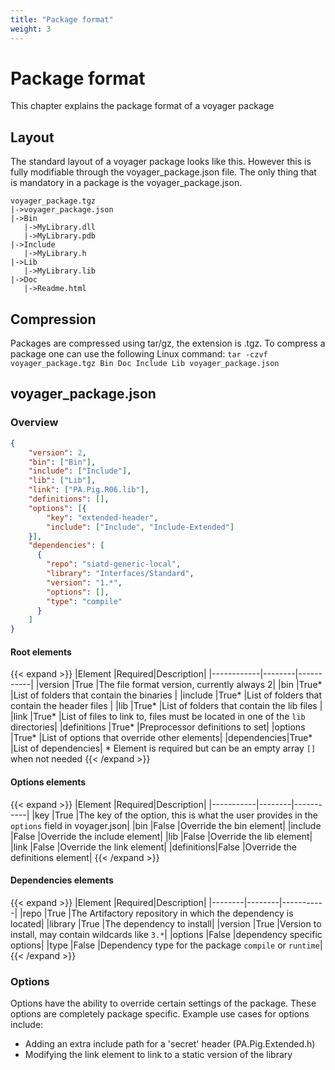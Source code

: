 ```yaml
---
title: "Package format"
weight: 3
---
```

# Package format
This chapter explains the package format of a voyager package

## Layout
The standard layout of a voyager package looks like this. However this is fully modifiable through the voyager_package.json file.
The only thing that is mandatory in a package is the voyager_package.json.
```
voyager_package.tgz
|->voyager_package.json
|->Bin
   |->MyLibrary.dll
   |->MyLibrary.pdb
|->Include
   |->MyLibrary.h
|->Lib
   |->MyLibrary.lib
|->Doc
   |->Readme.html
```

## Compression
Packages are compressed using tar/gz, the extension is .tgz. To compress a package one can use the following Linux command:
`tar -czvf voyager_package.tgz Bin Doc Include Lib voyager_package.json`

## voyager_package.json

### Overview
```json
{
    "version": 2,
    "bin": ["Bin"],
    "include": ["Include"],
    "lib": ["Lib"],
    "link": ["PA.Pig.R06.lib"],
    "definitions": [],
    "options": [{
        "key": "extended-header",
        "include": ["Include", "Include-Extended"]
    }],
    "dependencies": [
      {
        "repo": "siatd-generic-local",
        "library": "Interfaces/Standard",
        "version": "1.*",
        "options": [],
        "type": "compile"
      }
    ]
}
```
#### Root elements
{{< expand >}}
|Element     |Required|Description|
|------------|--------|-----------|
|version     |True    |The file format version, currently always 2|
|bin         |True*   |List of folders that contain the binaries  |
|include     |True*   |List of folders that contain the header files |
|lib         |True*   |List of folders that contain the lib files |
|link        |True*   |List of files to link to, files must be located in one of the `lib` directories|
|definitions |True*   |Preprocessor definitions to set|
|options     |True*   |List of options that override other elements|
|dependencies|True*   |List of dependencies|
\* Element is required but can be an empty array `[]` when not needed
{{< /expand >}}

#### Options elements
{{< expand >}}
|Element    |Required|Description|
|-----------|--------|-----------|
|key        |True    |The key of the option, this is what the user provides in the `options` field in voyager.json|
|bin        |False   |Override the bin element|
|include    |False   |Override the include element|
|lib        |False   |Override the lib element|
|link       |False   |Override the link element|
|definitions|False   |Override the definitions element|
{{< /expand >}}

#### Dependencies elements
{{< expand >}}
|Element |Required|Description|
|--------|--------|-----------|
|repo    |True    |The Artifactory repository in which the dependency is located|
|library |True    |The dependency to install|
|version |True    |Version to install, may contain wildcards like `3.*`|
|options |False   |dependency specific options|
|type    |False   |Dependency type for the package `compile` or `runtime`|
{{< /expand >}}

### Options
Options have the ability to override certain settings of the package. These options are completely package specific.
Example use cases for options include:

* Adding an extra include path for a 'secret' header (PA.Pig.Extended.h)
* Modifying the link element to link to a static version of the library
